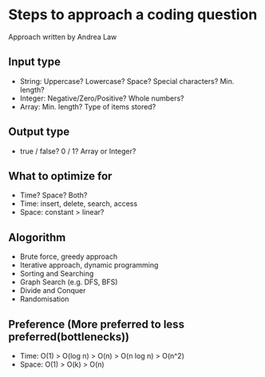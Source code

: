 # Steps to approach a coding question
Approach written by Andrea Law

## Input type
- String: Uppercase? Lowercase? Space? Special characters? Min. length?
- Integer: Negative/Zero/Positive? Whole numbers?
- Array: Min. length? Type of items stored?
## Output type
- true / false? 0 / 1? Array or Integer?
## What to optimize for
- Time? Space? Both?
- Time: insert, delete, search, access
- Space: constant > linear?
## Alogorithm
- Brute force, greedy approach
- Iterative approach, dynamic programming
- Sorting and Searching
- Graph Search (e.g. DFS, BFS)
- Divide and Conquer
- Randomisation
## Preference (More preferred to less preferred(bottlenecks))
- Time: O(1) > O(log n) > O(n) > O(n log n) > O(n^2)
- Space: O(1) > O(k) > O(n)